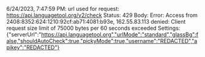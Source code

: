 6/24/2023, 7:47:59 PM:
  url used for request: https://api.languagetool.org/v2/check
  Status: 429
  Body: Error: Access from 2408:8352:624:1210:92cf:ab71:4081:b93e, 162.55.83.113 denied: Client request size limit of 75000 bytes per 60 seconds exceeded
  Settings: {"serverUrl":"https://api.languagetool.org","urlMode":"standard","glassBg":false,"shouldAutoCheck":true,"pickyMode":true,"username":"REDACTED","apikey":"REDACTED"}
  